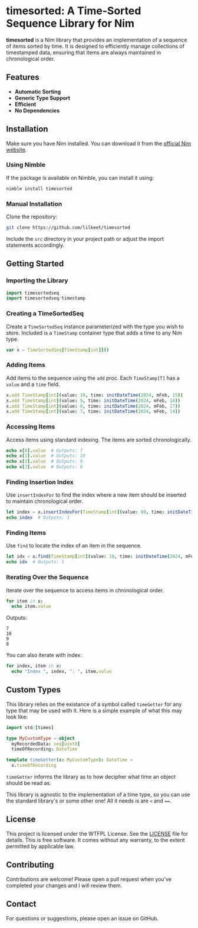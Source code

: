 # timesorted: A Time-Sorted Sequence Library for Nim
**timesorted** is a Nim library that provides an implementation of a sequence of items sorted by time. It is designed to efficiently manage collections of timestamped data, ensuring that items are always maintained in chronological order.

## Features

- **Automatic Sorting**
- **Generic Type Support**
- **Efficient**
- **No Dependencies**

## Installation

Make sure you have Nim installed. You can download it from the [official Nim website](https://nim-lang.org/install.html).

### Using Nimble

If the package is available on Nimble, you can install it using:

```bash
nimble install timesorted
```

### Manual Installation

Clone the repository:

```bash
git clone https://github.com/lilkeet/timesorted
```

Include the `src` directory in your project path or adjust the import statements accordingly.

## Getting Started

### Importing the Library

```nim
import timesortedseq
import timesortedseq/timestamp
```

### Creating a TimeSortedSeq

Create a `TimeSortedSeq` instance parameterized with the type you wish to store. Included is a `TimeStamp` container type that adds a time to any Nim type.

```nim
var x = TimeSortedSeq[TimeStamp[int]]()
```

### Adding Items

Add items to the sequence using the `add` proc. Each `TimeStamp[T]` has a `value` and a `time` field.

```nim
x.add TimeStamp[int](value: 10, time: initDateTime(2024, mFeb, 15))
x.add TimeStamp[int](value: 9, time: initDateTime(2024, mFeb, 16))
x.add TimeStamp[int](value: 8, time: initDateTime(2024, mFeb, 17))
x.add TimeStamp[int](value: 7, time: initDateTime(2024, mFeb, 14))
```

### Accessing Items

Access items using standard indexing. The items are sorted chronologically.

```nim
echo x[0].value  # Outputs: 7
echo x[1].value  # Outputs: 10
echo x[2].value  # Outputs: 9
echo x[3].value  # Outputs: 8
```

### Finding Insertion Index

Use `insertIndexFor` to find the index where a new item should be inserted to maintain chronological order.

```nim
let index = x.insertIndexFor(TimeStamp[int](value: 99, time: initDateTime(2024, mFeb, 15)))
echo index  # Outputs: 1
```

### Finding Items

Use `find` to locate the index of an item in the sequence.

```nim
let idx = x.find(TimeStamp[int](value: 10, time: initDateTime(2024, mFeb, 15)))
echo idx  # Outputs: 1
```

### Iterating Over the Sequence

Iterate over the sequence to access items in chronological order.

```nim
for item in x:
  echo item.value
```

Outputs:

```
7
10
9
8
```

You can also iterate with index:

```nim
for index, item in x:
  echo "Index ", index, ": ", item.value
```

## Custom Types

This library relies on the existance of a symbol called `timeGetter` for any type that may be used with it. Here is a simple example of what this may look like:

```nim
import std/[times]

type MyCustomType = object
  myRecordedData: seq[uint8]
  timeOfRecording: DateTime

template timeGetter(x: MyCustomType): DateTime =
  x.timeOfRecording
```
`timeGetter` informs the library as to how decipher what time an object should be read as.

This library is agnostic to the implementation of a time type, so you can use the standard library's or some other one! All it needs is are `<` and `==`.


## License

This project is licensed under the WTFPL License. See the [LICENSE](license.txt) file for details. This is free software. It comes without any warranty, to the extent permitted by applicable law.

## Contributing

Contributions are welcome! Please open a pull request when you've completed your changes and I will review them.

## Contact

For questions or suggestions, please open an issue on GitHub.
